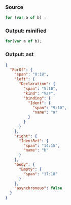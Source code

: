 ### Source
```js parse:stmt
for (var a of b) ;
```

### Output: minified
```js
for(var a of b);
```

### Output: ast
```json
{
  "ForOf": {
    "span": "0:18",
    "left": {
      "Declaration": {
        "span": "5:10",
        "kind": "Var",
        "binding": {
          "Ident": {
            "span": "9:10",
            "name": "a"
          }
        }
      }
    },
    "right": {
      "IdentRef": {
        "span": "14:15",
        "name": "b"
      }
    },
    "body": {
      "Empty": {
        "span": "17:18"
      }
    },
    "asynchronous": false
  }
}
```
